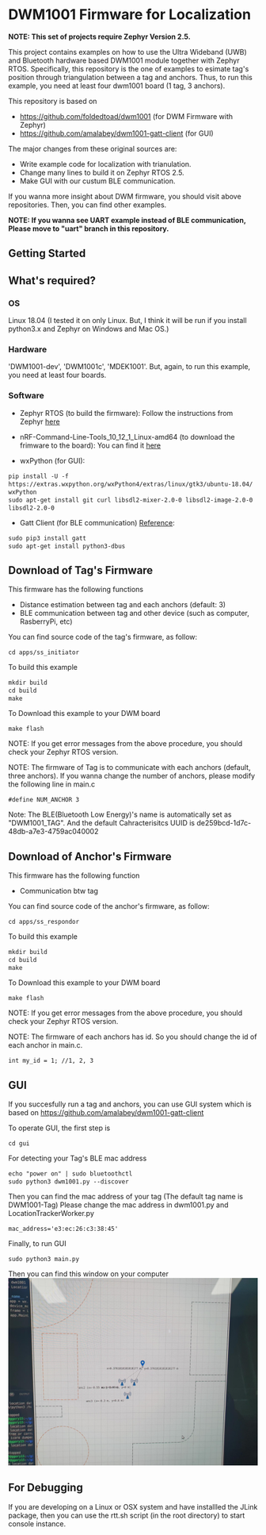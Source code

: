 # DWM1001 Firmware for Localization

**NOTE: This set of projects require Zephyr Version 2.5.**  

This project contains examples on how to use the Ultra Wideband (UWB) and Bluetooth hardware based DWM1001 module together with Zephyr RTOS. Specifically, this repository is the one of examples to esimate tag's position through triangulation between a tag and anchors. Thus, to run this example, you need at least four dwm1001 board (1 tag, 3 anchors).

This repository is based on 
* https://github.com/foldedtoad/dwm1001 (for DWM Firmware with Zephyr)
* https://github.com/amalabey/dwm1001-gatt-client (for GUI)

The major changes from these original sources are:
* Write example code for localization with trianulation. 
* Change many lines to build it on Zephyr RTOS 2.5. 
* Make GUI with our custum BLE communication. 

If you wanna more insight about DWM firmware, you should visit above repositories. Then, you can find other examples. 

**NOTE: If you wanna see UART example instead of BLE communication, Please move to "uart" branch in this repository.**  

## Getting Started

## What's required?
### OS
Linux 18.04 
(I tested it on only Linux. But, I think it will be run if you install python3.x and Zephyr on Windows and Mac OS.)

### Hardware
'DWM1001-dev', 'DWM1001c', 'MDEK1001'.
But, again, to run this example, you need at least four boards.

### Software 
* Zephyr RTOS (to build the firmware):
Follow the instructions from Zephyr [here](https://docs.zephyrproject.org/latest/getting_started/index.html#set-up-a-development-system)

* nRF-Command-Line-Tools_10_12_1_Linux-amd64 (to download the frimware to the board):
You can find it [here](https://www.nordicsemi.com/Software-and-Tools/Development-Tools/nRF5-Command-Line-Tools)

* wxPython (for GUI):
```
pip install -U -f https://extras.wxpython.org/wxPython4/extras/linux/gtk3/ubuntu-18.04/ wxPython
sudo apt-get install git curl libsdl2-mixer-2.0-0 libsdl2-image-2.0-0 libsdl2-2.0-0
```

* Gatt Client (for BLE communication) [Reference](https://github.com/getsenic/gatt-python):
```
sudo pip3 install gatt
sudo apt-get install python3-dbus
```
## Download of Tag's Firmware
This firmware has the following functions
* Distance estimation between tag and each anchors (default: 3)
* BLE communication between tag and other device (such as computer, RasberryPi, etc)

You can find source code of the tag's firmware, as follow:
```
cd apps/ss_initiator
```
To build this example
```
mkdir build
cd build
make
```
To Download this example to your DWM board
```
make flash
```
NOTE: If you get error messages from the above procedure, you should check your Zephyr RTOS version.

NOTE: The firmware of Tag is to communicate with each anchors (default, three anchors). If you wanna change the number of anchors, please modify the following line in main.c
```
#define NUM_ANCHOR 3
``` 
Note: The BLE(Bluetooth Low Energy)'s name is automatically set as "DWM1001_TAG". 
And the default Cahracterisitcs UUID is de259bcd-1d7c-48db-a7e3-4759ac040002 

## Download of Anchor's Firmware
This firmware has the following function
* Communication btw tag

You can find source code of the anchor's firmware, as follow:
```
cd apps/ss_respondor
```
To build this example
```
mkdir build
cd build
make
```
To Download this example to your DWM board
```
make flash
```
NOTE: If you get error messages from the above procedure, you should check your Zephyr RTOS version.

NOTE: The firmware of each anchors has id. So you should change the id of each anchor in main.c. 
```
int my_id = 1; //1, 2, 3 
```

## GUI
If you succesfully run a tag and anchors, you can use GUI system which is based on https://github.com/amalabey/dwm1001-gatt-client

To operate GUI, the first step is 
```
cd gui
```

For detecting your Tag's BLE mac address
```
echo "power on" | sudo bluetoothctl
sudo python3 dwm1001.py --discover
```

Then you can find the mac address of your tag (The default tag name is DWM1001-Tag)
Please change the mac address in dwm1001.py and LocationTrackerWorker.py
```
mac_address='e3:ec:26:c3:38:45'
```

Finally, to run GUI
```
sudo python3 main.py
```
Then you can find this window on your computer
![image](/gui/demo/demo-image.jpeg)

## For Debugging
If you are developing on a Linux or OSX system and have installled the JLink package, then you can use the rtt.sh script (in the root directory) to start console instance. 







